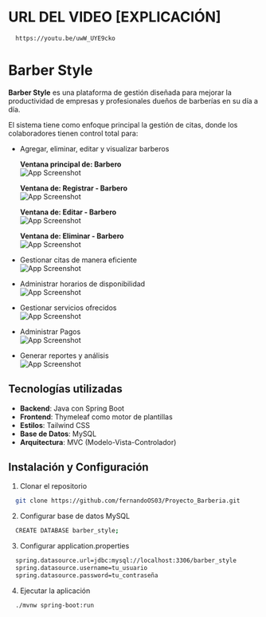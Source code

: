 # URL DEL VIDEO [EXPLICACIÓN]

```bash
  https://youtu.be/uwW_UYE9cko
```

# Barber Style

**Barber Style** es una plataforma de gestión diseñada para mejorar la productividad de empresas y profesionales dueños de barberías en su día a día.

El sistema tiene como enfoque principal la gestión de citas, donde los colaboradores tienen control total para:

- Agregar, eliminar, editar y visualizar barberos

  **Ventana principal de: Barbero**  
  ![App Screenshot](src/main/resources/static/img/barbero.png)

  **Ventana de: Registrar - Barbero**  
  ![App Screenshot](src/main/resources/static/img/barbero-registrar.png)

  **Ventana de: Editar - Barbero**  
  ![App Screenshot](src/main/resources/static/img/barbero-editar.png)

  **Ventana de: Eliminar - Barbero**  
  ![App Screenshot](src/main/resources/static/img/barbero-eliminar.png)

- Gestionar citas de manera eficiente  
  ![App Screenshot](src/main/resources/static/img/citas.png)

- Administrar horarios de disponibilidad  
  ![App Screenshot](src/main/resources/static/img/horarios.png)

- Gestionar servicios ofrecidos  
  ![App Screenshot](src/main/resources/static/img/servicios.png)

- Administrar Pagos  
   ![App Screenshot](src/main/resources/static/img/pagos.png)

- Generar reportes y análisis  
  ![App Screenshot](src/main/resources/static/img/reportes.png)

## Tecnologías utilizadas

- **Backend**: Java con Spring Boot
- **Frontend**: Thymeleaf como motor de plantillas
- **Estilos**: Tailwind CSS
- **Base de Datos**: MySQL
- **Arquitectura**: MVC (Modelo-Vista-Controlador)

## Instalación y Configuración

1.  Clonar el repositorio

```bash
  git clone https://github.com/fernandoOS03/Proyecto_Barberia.git
```

2.  Configurar base de datos MySQL

```bash
  CREATE DATABASE barber_style;
```

3.  Configurar application.properties

```bash
  spring.datasource.url=jdbc:mysql://localhost:3306/barber_style
  spring.datasource.username=tu_usuario
  spring.datasource.password=tu_contraseña
```

4.  Ejecutar la aplicación

```bash
  ./mvnw spring-boot:run
```
